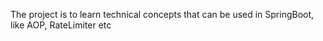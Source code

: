 The project is to learn technical concepts that can be used in SpringBoot, like AOP, RateLimiter etc
